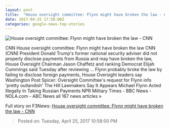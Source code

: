 ```yaml
---
layout: post
title:  "House oversight committee: Flynn might have broken the law - CNN"
date: 2017-04-25 17:58:00Z
categories: google-news-top-stories
---
```


![House oversight committee: Flynn might have broken the law - CNN](http://i2.cdn.cnn.com/cnnnext/dam/assets/170331094539-michael-flynn-peace-conference-super-tease.jpg)

CNN House oversight committee: Flynn might have broken the law CNN (CNN) President Donald Trump's former national security adviser did not properly disclose payments from Russia and may have broken the law, House Oversight Chairman Jason Chaffetz and ranking Democrat Elijah Cummings said Tuesday after reviewing ... Flynn probably broke the law by failing to disclose foreign payments, House Oversight leaders say Washington Post Spicer: Oversight Committee's request for Flynn info 'pretty outlandish' The Hill Lawmakers Say It Appears Michael Flynn Acted Illegally In Taking Russian Payments NPR Military Times - BBC News - NOLA.com - ABC News all 167 news articles »


Full story on F3News: [House oversight committee: Flynn might have broken the law - CNN](http://www.f3nws.com/n/PjjhmF)

> Posted on: Tuesday, April 25, 2017 10:58:00 PM
